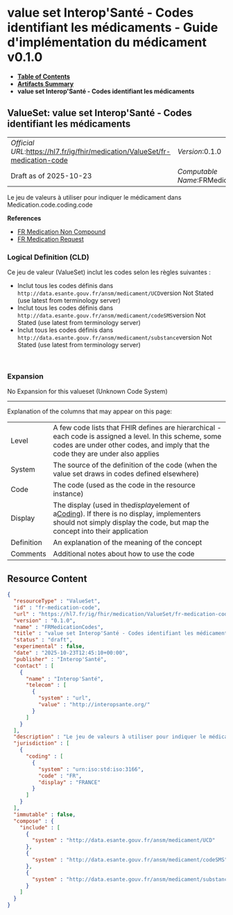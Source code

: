 # value set Interop'Santé - Codes identifiant les médicaments - Guide d'implémentation du médicament v0.1.0

* [**Table of Contents**](toc.md)
* [**Artifacts Summary**](artifacts.md)
* **value set Interop'Santé - Codes identifiant les médicaments**

## ValueSet: value set Interop'Santé - Codes identifiant les médicaments 

| | |
| :--- | :--- |
| *Official URL*:https://hl7.fr/ig/fhir/medication/ValueSet/fr-medication-code | *Version*:0.1.0 |
| Draft as of 2025-10-23 | *Computable Name*:FRMedicationCodes |

 
Le jeu de valeurs à utiliser pour indiquer le médicament dans Medication.code.coding.code 

 **References** 

* [FR Medication Non Compound](StructureDefinition-fr-medication-noncompound.md)
* [FR Medication Request](StructureDefinition-fr-medicationrequest.md)

### Logical Definition (CLD)

Ce jeu de valeur (ValueSet) inclut les codes selon les règles suivantes :

* Inclut tous les codes définis dans `http://data.esante.gouv.fr/ansm/medicament/UCD`version Not Stated (use latest from terminology server)
* Inclut tous les codes définis dans `http://data.esante.gouv.fr/ansm/medicament/codeSMS`version Not Stated (use latest from terminology server)
* Inclut tous les codes définis dans `http://data.esante.gouv.fr/ansm/medicament/substance`version Not Stated (use latest from terminology server)

 

### Expansion

No Expansion for this valueset (Unknown Code System)

-------

 Explanation of the columns that may appear on this page: 

| | |
| :--- | :--- |
| Level | A few code lists that FHIR defines are hierarchical - each code is assigned a level. In this scheme, some codes are under other codes, and imply that the code they are under also applies |
| System | The source of the definition of the code (when the value set draws in codes defined elsewhere) |
| Code | The code (used as the code in the resource instance) |
| Display | The display (used in the*display*element of a[Coding](http://hl7.org/fhir/R4/datatypes.html#Coding)). If there is no display, implementers should not simply display the code, but map the concept into their application |
| Definition | An explanation of the meaning of the concept |
| Comments | Additional notes about how to use the code |



## Resource Content

```json
{
  "resourceType" : "ValueSet",
  "id" : "fr-medication-code",
  "url" : "https://hl7.fr/ig/fhir/medication/ValueSet/fr-medication-code",
  "version" : "0.1.0",
  "name" : "FRMedicationCodes",
  "title" : "value set Interop'Santé - Codes identifiant les médicaments",
  "status" : "draft",
  "experimental" : false,
  "date" : "2025-10-23T12:45:10+00:00",
  "publisher" : "Interop'Santé",
  "contact" : [
    {
      "name" : "Interop'Santé",
      "telecom" : [
        {
          "system" : "url",
          "value" : "http://interopsante.org/"
        }
      ]
    }
  ],
  "description" : "Le jeu de valeurs à utiliser pour indiquer le médicament dans Medication.code.coding.code",
  "jurisdiction" : [
    {
      "coding" : [
        {
          "system" : "urn:iso:std:iso:3166",
          "code" : "FR",
          "display" : "FRANCE"
        }
      ]
    }
  ],
  "immutable" : false,
  "compose" : {
    "include" : [
      {
        "system" : "http://data.esante.gouv.fr/ansm/medicament/UCD"
      },
      {
        "system" : "http://data.esante.gouv.fr/ansm/medicament/codeSMS"
      },
      {
        "system" : "http://data.esante.gouv.fr/ansm/medicament/substance"
      }
    ]
  }
}

```
